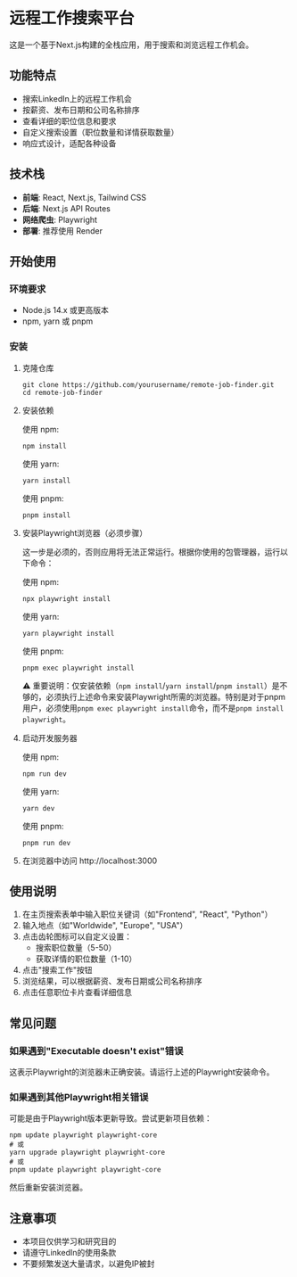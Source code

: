 # 远程工作搜索平台

这是一个基于Next.js构建的全栈应用，用于搜索和浏览远程工作机会。

## 功能特点

- 搜索LinkedIn上的远程工作机会
- 按薪资、发布日期和公司名称排序
- 查看详细的职位信息和要求
- 自定义搜索设置（职位数量和详情获取数量）
- 响应式设计，适配各种设备

## 技术栈

- **前端**: React, Next.js, Tailwind CSS
- **后端**: Next.js API Routes
- **网络爬虫**: Playwright
- **部署**: 推荐使用 Render

## 开始使用

### 环境要求

- Node.js 14.x 或更高版本
- npm, yarn 或 pnpm

### 安装

1. 克隆仓库
   ```
   git clone https://github.com/yourusername/remote-job-finder.git
   cd remote-job-finder
   ```

2. 安装依赖

   使用 npm:
   ```
   npm install
   ```
   
   使用 yarn:
   ```
   yarn install
   ```
   
   使用 pnpm:
   ```
   pnpm install
   ```

3. 安装Playwright浏览器（必须步骤）

   这一步是必须的，否则应用将无法正常运行。根据你使用的包管理器，运行以下命令：

   使用 npm:
   ```
   npx playwright install
   ```
   
   使用 yarn:
   ```
   yarn playwright install
   ```
   
   使用 pnpm:
   ```
   pnpm exec playwright install
   ```

   ⚠️ 重要说明：仅安装依赖（`npm install`/`yarn install`/`pnpm install`）是不够的，必须执行上述命令来安装Playwright所需的浏览器。特别是对于pnpm用户，必须使用`pnpm exec playwright install`命令，而不是`pnpm install playwright`。

4. 启动开发服务器

   使用 npm:
   ```
   npm run dev
   ```
   
   使用 yarn:
   ```
   yarn dev
   ```
   
   使用 pnpm:
   ```
   pnpm run dev
   ```

5. 在浏览器中访问 http://localhost:3000

## 使用说明

1. 在主页搜索表单中输入职位关键词（如"Frontend", "React", "Python"）
2. 输入地点（如"Worldwide", "Europe", "USA"）
3. 点击齿轮图标可以自定义设置：
   - 搜索职位数量（5-50）
   - 获取详情的职位数量（1-10）
4. 点击"搜索工作"按钮
5. 浏览结果，可以根据薪资、发布日期或公司名称排序
6. 点击任意职位卡片查看详细信息

## 常见问题

### 如果遇到"Executable doesn't exist"错误
这表示Playwright的浏览器未正确安装。请运行上述的Playwright安装命令。

### 如果遇到其他Playwright相关错误
可能是由于Playwright版本更新导致。尝试更新项目依赖：
```
npm update playwright playwright-core
# 或
yarn upgrade playwright playwright-core
# 或
pnpm update playwright playwright-core
```
然后重新安装浏览器。

## 注意事项

- 本项目仅供学习和研究目的
- 请遵守LinkedIn的使用条款
- 不要频繁发送大量请求，以避免IP被封 